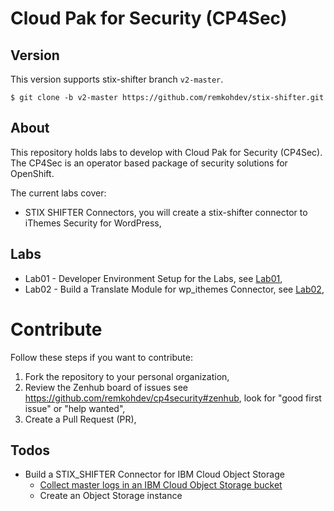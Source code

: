 # Cloud Pak for Security (CP4Sec)

## Version

This version supports stix-shifter branch `v2-master`.

```
$ git clone -b v2-master https://github.com/remkohdev/stix-shifter.git
```

## About

This repository holds labs to develop with Cloud Pak for Security (CP4Sec). The CP4Sec is an operator based package of security solutions for OpenShift.

The current labs cover:
* STIX SHIFTER Connectors, you will create a stix-shifter connector to iThemes Security for WordPress,

## Labs

* Lab01 - Developer Environment Setup for the Labs, see [Lab01](./Lab01/README.md),
* Lab02 - Build a Translate Module for wp_ithemes Connector, see [Lab02](./Lab02/README.md),

# Contribute

Follow these steps if you want to contribute:
1. Fork the repository to your personal organization,
2. Review the Zenhub board of issues see https://github.com/remkohdev/cp4security#zenhub, look for "good first issue" or "help wanted",
3. Create a Pull Request (PR),

## Todos

* Build a STIX_SHIFTER Connector for IBM Cloud Object Storage
  * [Collect master logs in an IBM Cloud Object Storage bucket](https://cloud.ibm.com/docs/containers?topic=containers-health#collect_master)
  * Create an Object Storage instance


